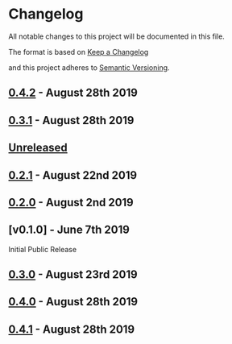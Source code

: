# Changelog

All notable changes to this project will be documented in this file.

The format is based on [Keep a Changelog](http://keepachangelog.com/en/1.0.0/)

and this project adheres to [Semantic Versioning](http://semver.org/spec/v2.0.0.html).

## [0.4.2] - August 28th 2019

## [0.3.1] - August 28th 2019



## [Unreleased][HEAD]



## [0.2.1] - August 22nd 2019



## [0.2.0] - August 2nd 2019



## [v0.1.0] - June 7th 2019

Initial Public Release

## [0.3.0] - August 23rd 2019



## [0.4.0] - August 28th 2019



## [0.4.1] - August 28th 2019



[0.1.1]: https://github.com/Esri/solution.js/compare/a41f3b856898e7fbac679ffb44de1c38f55260e3...v0.1.1 "v0.1.1"
[0.2.0]: https://github.com/Esri/solution.js/compare/v0.1.1...v0.2.0 "v0.2.0"
[0.2.1]: https://github.com/Esri/solution.js/compare/v0.2.0...v0.2.1 "v0.2.1"
[0.3.0]: https://github.com/Esri/solution.js/compare/v0.2.1...v0.3.0 "v0.3.0"
[0.3.1]: https://github.com/Esri/solution.js/compare/v0.3.0...v0.3.1 "v0.3.1"
[0.4.0]: https://github.com/Esri/solution.js/compare/v0.3.1...v0.4.0 "v0.4.0"
[0.4.1]: https://github.com/Esri/solution.js/compare/v0.4.0...v0.4.1 "v0.4.1"
[0.4.2]: https://github.com/Esri/solution.js/compare/v0.4.1...v0.4.2 "v0.4.2"
[HEAD]: https://github.com/Esri/solution.js/compare/v0.4.2...HEAD "Unreleased Changes"
